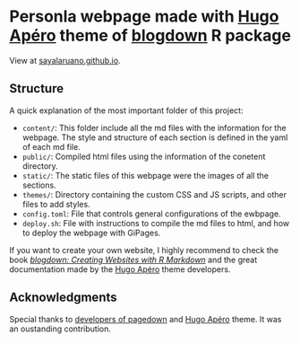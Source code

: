 Personla webpage made with [Hugo Apéro](https://github.com/hugo-apero/) theme of [blogdown](https://github.com/rstudio/blogdown) R package
================

View at [sayalaruano.github.io](http://sayalaruano.github.io).

## Structure 

A quick explanation of the most important folder of this project: 

- `content/`: This folder include all the md files with the information for the webpage. The style and structure of each section is defined in the yaml of each md file. 
- `public/`: Compiled html files using the information of the conetent directory. 
- `static/`: The static files of this webpage were the images of all the sections.  
- `themes/`: Directory containing the custom CSS and JS scripts, and other files to add styles. 
- `config.toml`: File that controls general configurations of the ewbpage. 
- `deploy.sh`: File with instructions to compile the md files to html, and how to deploy the webpage with GiPages. 

If you want to create your own website, I highly recommend to check the book [*blogdown: Creating Websites with R Markdown*](https://bookdown.org/yihui/blogdown/) and the great documentation made by the [Hugo Apéro](https://github.com/hugo-apero/) theme developers.  

## Acknowledgments

Special thanks to [developers of pagedown](https://bookdown.org/yihui/blogdown/author.html) and [Hugo Apéro](https://hugo-apero-docs.netlify.app/about/) theme. It was an oustanding contribution. 
